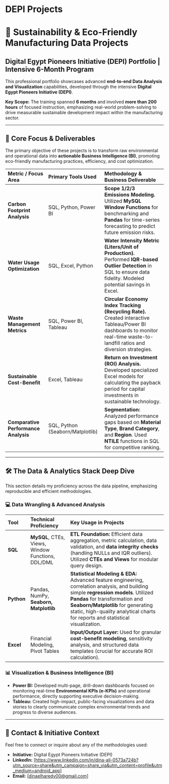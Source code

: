  # DEPI Projects

# 🌱 Sustainability & Eco-Friendly Manufacturing Data Projects

## Digital Egypt Pioneers Initiative (DEPI) Portfolio | Intensive 6-Month Program

This professional portfolio showcases advanced **end-to-end Data Analysis and Visualization** capabilities, developed through the intensive **Digital Egypt Pioneers Initiative (DEPI)**.

**Key Scope:** The training spanned **6 months** and involved **more than 200 hours** of focused instruction, emphasizing real-world problem-solving to drive measurable sustainable development impact within the manufacturing sector.

---

## 🎯 Core Focus & Deliverables

The primary objective of these projects is to transform raw environmental and operational data into **actionable Business Intelligence (BI)**, promoting eco-friendly manufacturing practices, efficiency, and cost optimization.

| Metric / Focus Area | Primary Tools Used | Methodology & Business Deliverable |
| :--- | :--- | :--- |
| **Carbon Footprint Analysis** | SQL, Python, Power BI | **Scope 1/2/3 Emissions Modeling.** Utilized **MySQL Window Functions** for benchmarking and **Pandas** for time-series forecasting to predict future emission risks. |
| **Water Usage Optimization** | SQL, Excel, Python | **Water Intensity Metric (Liters/Unit of Production).** Performed **IQR-based Outlier Detection** in SQL to ensure data fidelity. Modeled potential savings in Excel. |
| **Waste Management Metrics** | SQL, Power BI, Tableau | **Circular Economy Index Tracking (Recycling Rate).** Created interactive Tableau/Power BI dashboards to monitor real-time waste-to-landfill ratios and diversion strategies. |
| **Sustainable Cost-Benefit** | Excel, Tableau | **Return on Investment (ROI) Analysis.** Developed specialized Excel models for calculating the payback period for capital investments in sustainable technology. |
| **Comparative Performance Analysis** | SQL, Python (Seaborn/Matplotlib) | **Segmentation:** Analyzed performance gaps based on **Material Type**, **Brand Category**, and **Region**. Used **NTILE** functions in SQL for competitive ranking. |

---

## 🛠️ The Data & Analytics Stack Deep Dive

This section details my proficiency across the data pipeline, emphasizing reproducible and efficient methodologies.

### 💻 Data Wrangling & Advanced Analysis

| Tool | Technical Proficiency | Key Usage in Projects |
| :--- | :--- | :--- |
| **SQL** | **MySQL**, CTEs, Views, Window Functions, DDL/DML | **ETL Foundation:** Efficient data aggregation, metric calculation, data validation, and **data integrity checks** (handling NULLs and IQR outliers). Utilized **CTEs and Views** for modular query design. |
| **Python** | Pandas, NumPy, **Seaborn, Matplotlib** | **Statistical Modeling & EDA:** Advanced feature engineering, correlation analysis, and building simple **regression models**. Utilized **Pandas** for transformation and **Seaborn/Matplotlib** for generating static, high-quality analytical charts for reports and statistical visualization. |
| **Excel** | Financial Modeling, Pivot Tables| **Input/Output Layer:** Used for granular **cost-benefit modeling**, sensitivity analysis, and structured data templates (crucial for accurate ROI calculation). |

### 📊 Visualization & Business Intelligence (BI)

* **Power BI:** Developed multi-page, drill-down dashboards focused on monitoring real-time **Environmental KPIs (e-KPIs)** and operational performance, directly supporting executive decision-making.
* **Tableau:** Created high-impact, public-facing visualizations and data stories to clearly communicate complex environmental trends and progress to diverse audiences.

---

## 🤝 Contact & Initiative Context

Feel free to connect or inquire about any of the methodologies used:

* **Initiative:** Digital Egypt Pioneers Initiative (DEPI)
* **LinkedIn:** [https://www.linkedin.com/in/dina-ali-0573a724b?utm_source=share&utm_campaign=share_via&utm_content=profile&utm_medium=android_app]
* **Email:** [dinaelharedy00@gmail.com]
